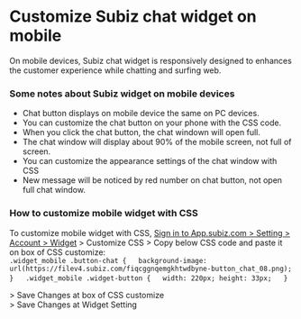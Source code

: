 # Customize Subiz chat widget on mobile

On mobile devices, Subiz chat widget is responsively designed to enhances the customer experience while chatting and surfing web.

### Some notes about Subiz widget on mobile devices

* Chat button displays on mobile device the same on PC devices. 
* You can customize the chat button on your phone with the CSS code. 
* When you click the chat button, the chat windown will open full.
* The chat window will display about 90% of the mobile screen, not full of screen.
* You can customize the appearance settings of the chat window with CSS
* New message will be noticed by red number on chat button, not open full chat window.

### How to customize mobile widget with CSS

To customize mobile widget with CSS, [Sign in to App.subiz.com &gt; Setting &gt; Account &gt; Widget](https://app.subiz.com/settings/widget-setting) &gt; Customize CSS &gt; Copy below CSS code and paste it on box of CSS customize:  
`.widget_mobile .button-chat {  
background-image: url(https://filev4.subiz.com/fiqcggnqemgkhtwdbyne-button_chat_08.png);  
}  
.widget_mobile .widget-button {  
width: 220px; height: 33px;  
}`[  
](https://docs.subiz.com/wp-content/uploads/2015/11/New-mobile-widget-Eng-2.png)

 &gt; Save Changes at box of CSS customize  
 &gt; Save Changes at Widget Setting

